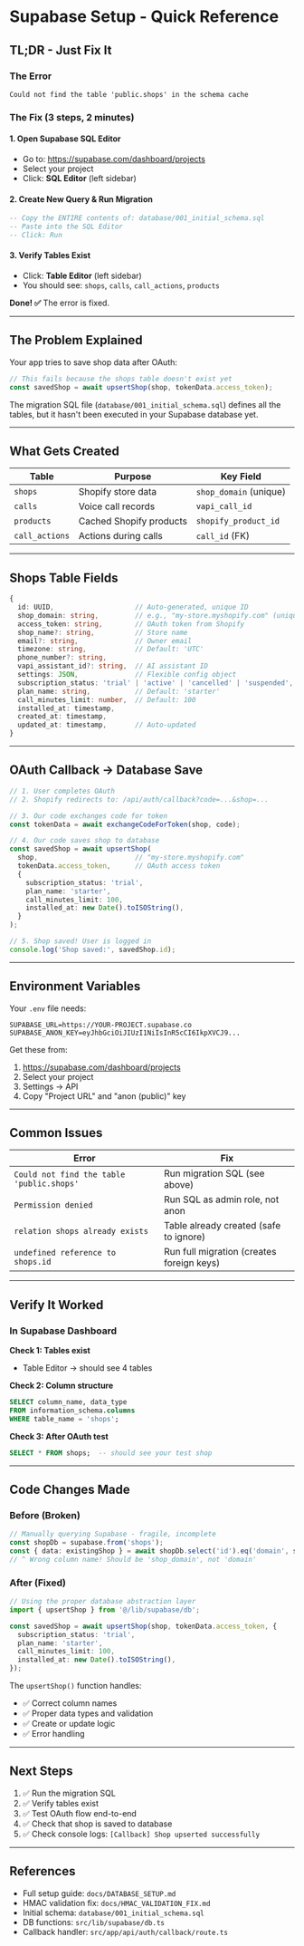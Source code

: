 # Supabase Setup - Quick Reference

## TL;DR - Just Fix It

### The Error
```
Could not find the table 'public.shops' in the schema cache
```

### The Fix (3 steps, 2 minutes)

#### 1. Open Supabase SQL Editor
- Go to: https://supabase.com/dashboard/projects
- Select your project
- Click: **SQL Editor** (left sidebar)

#### 2. Create New Query & Run Migration
```sql
-- Copy the ENTIRE contents of: database/001_initial_schema.sql
-- Paste into the SQL Editor
-- Click: Run
```

#### 3. Verify Tables Exist
- Click: **Table Editor** (left sidebar)
- You should see: `shops`, `calls`, `call_actions`, `products`

**Done! ✅** The error is fixed.

---

## The Problem Explained

Your app tries to save shop data after OAuth:

```typescript
// This fails because the shops table doesn't exist yet
const savedShop = await upsertShop(shop, tokenData.access_token);
```

The migration SQL file (`database/001_initial_schema.sql`) defines all the tables, but it hasn't been executed in your Supabase database yet.

---

## What Gets Created

| Table | Purpose | Key Field |
|-------|---------|-----------|
| `shops` | Shopify store data | `shop_domain` (unique) |
| `calls` | Voice call records | `vapi_call_id` |
| `products` | Cached Shopify products | `shopify_product_id` |
| `call_actions` | Actions during calls | `call_id` (FK) |

---

## Shops Table Fields

```typescript
{
  id: UUID,                    // Auto-generated, unique ID
  shop_domain: string,         // e.g., "my-store.myshopify.com" (unique)
  access_token: string,        // OAuth token from Shopify
  shop_name?: string,          // Store name
  email?: string,              // Owner email
  timezone: string,            // Default: 'UTC'
  phone_number?: string,
  vapi_assistant_id?: string,  // AI assistant ID
  settings: JSON,              // Flexible config object
  subscription_status: 'trial' | 'active' | 'cancelled' | 'suspended',
  plan_name: string,           // Default: 'starter'
  call_minutes_limit: number,  // Default: 100
  installed_at: timestamp,
  created_at: timestamp,
  updated_at: timestamp,       // Auto-updated
}
```

---

## OAuth Callback → Database Save

```typescript
// 1. User completes OAuth
// 2. Shopify redirects to: /api/auth/callback?code=...&shop=...

// 3. Our code exchanges code for token
const tokenData = await exchangeCodeForToken(shop, code);

// 4. Our code saves shop to database
const savedShop = await upsertShop(
  shop,                        // "my-store.myshopify.com"
  tokenData.access_token,      // OAuth access token
  {
    subscription_status: 'trial',
    plan_name: 'starter',
    call_minutes_limit: 100,
    installed_at: new Date().toISOString(),
  }
);

// 5. Shop saved! User is logged in
console.log('Shop saved:', savedShop.id);
```

---

## Environment Variables

Your `.env` file needs:

```env
SUPABASE_URL=https://YOUR-PROJECT.supabase.co
SUPABASE_ANON_KEY=eyJhbGciOiJIUzI1NiIsInR5cCI6IkpXVCJ9...
```

Get these from:
1. https://supabase.com/dashboard/projects
2. Select your project
3. Settings → API
4. Copy "Project URL" and "anon (public)" key

---

## Common Issues

| Error | Fix |
|-------|-----|
| `Could not find the table 'public.shops'` | Run migration SQL (see above) |
| `Permission denied` | Run SQL as admin role, not anon |
| `relation shops already exists` | Table already created (safe to ignore) |
| `undefined reference to shops.id` | Run full migration (creates foreign keys) |

---

## Verify It Worked

### In Supabase Dashboard

**Check 1: Tables exist**
- Table Editor → should see 4 tables

**Check 2: Column structure**
```sql
SELECT column_name, data_type 
FROM information_schema.columns 
WHERE table_name = 'shops';
```

**Check 3: After OAuth test**
```sql
SELECT * FROM shops;  -- should see your test shop
```

---

## Code Changes Made

### Before (Broken)
```typescript
// Manually querying Supabase - fragile, incomplete
const shopDb = supabase.from('shops');
const { data: existingShop } = await shopDb.select('id').eq('domain', shop).single();
// ^ Wrong column name! Should be 'shop_domain', not 'domain'
```

### After (Fixed)
```typescript
// Using the proper database abstraction layer
import { upsertShop } from '@/lib/supabase/db';

const savedShop = await upsertShop(shop, tokenData.access_token, {
  subscription_status: 'trial',
  plan_name: 'starter',
  call_minutes_limit: 100,
  installed_at: new Date().toISOString(),
});
```

The `upsertShop()` function handles:
- ✅ Correct column names
- ✅ Proper data types and validation
- ✅ Create or update logic
- ✅ Error handling

---

## Next Steps

1. ✅ Run the migration SQL
2. ✅ Verify tables exist
3. ✅ Test OAuth flow end-to-end
4. ✅ Check that shop is saved to database
5. ✅ Check console logs: `[Callback] Shop upserted successfully`

---

## References

- Full setup guide: `docs/DATABASE_SETUP.md`
- HMAC validation fix: `docs/HMAC_VALIDATION_FIX.md`
- Initial schema: `database/001_initial_schema.sql`
- DB functions: `src/lib/supabase/db.ts`
- Callback handler: `src/app/api/auth/callback/route.ts`
